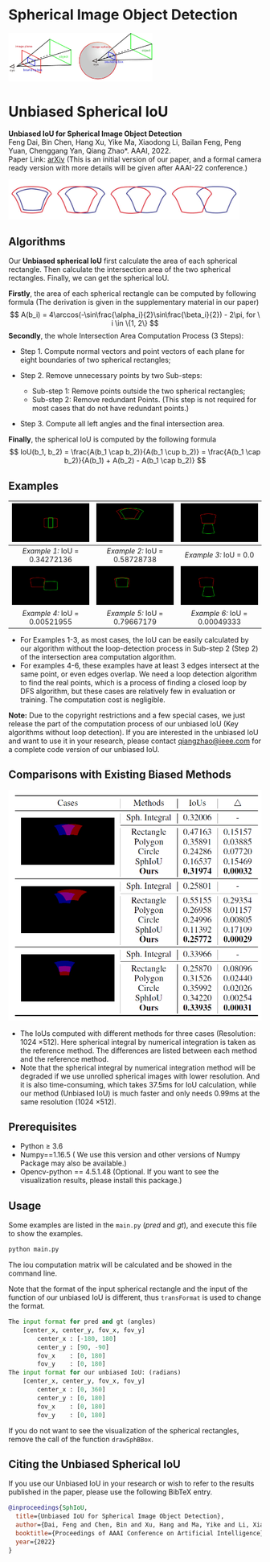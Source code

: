 # Spherical Image Object Detection

<img src="./images/representation.jpg" alt="representation" style="zoom: 28%;" />

# Unbiased Spherical IoU

**Unbiased IoU for Spherical Image Object Detection**<br>
Feng Dai, Bin Chen, Hang Xu, Yike Ma, Xiaodong Li, Bailan Feng, Peng Yuan, Chenggang Yan, Qiang Zhao*. AAAI, 2022. <br>
Paper Link:  [arXiv](https://arxiv.org/abs/2102.09480)  (This is an initial version of our paper, and a formal camera ready version with more details will be given after AAAI-22 conference.)

<img src="./images/intersection.jpg" alt="intersection" style="zoom: 45%;" />

## Algorithms

Our **Unbiased spherical IoU** first calculate the area of each spherical rectangle. Then calculate the intersection area of the two spherical rectangles. Finally, we can get the spherical IoU.

**Firstly**, the area of each spherical rectangle can be computed by following formula (The derivation is given in the supplementary material in our paper)
$$
A(b_i) = 4\arccos(-\sin\frac{\alpha_i}{2}\sin\frac{\beta_i}{2}) - 2\pi, for \ i \in \{1, 2\}
$$
**Secondly**, the whole Intersection Area Computation Process (3 Steps):

- Step 1. Compute normal vectors and point vectors of each plane for eight boundaries of two spherical rectangles;

- Step 2. Remove unnecessary points by two Sub-steps:
  - Sub-step 1: Remove points outside the two spherical rectangles;
  - Sub-step 2: Remove redundant Points. (This step is not required for most cases that do not have redundant points.)

- Step 3. Compute all left angles and the final intersection area.

**Finally**, the spherical IoU is computed by the following formula
$$
IoU(b_1, b_2) = \frac{A(b_1 \cap b_2)}{A(b_1 \cup b_2)} = \frac{A(b_1 \cap b_2)}{A(b_1) + A(b_2) - A(b_1 \cap b_2)}
$$

## Examples

| ![example1](./images/example1.jpg) | ![example2](./images/example2.jpg) | ![example3](./images/example3.jpg) |
| :--------------------------------: | :--------------------------------: | :--------------------------------: |
|   *Example 1:*  IoU = 0.34272136   |   *Example 2:*  IoU = 0.58728738   |      *Example 3:*  IoU = 0.0       |
| ![example4](./images/example4.jpg) | ![example5](./images/example5.jpg) | ![example6](./images/example6.jpg) |
|   *Example 4:*  IoU = 0.00521955   |   *Example 5:*  IoU = 0.79667179   |   *Example 6:*  IoU = 0.00049333   |

* For Examples 1-3, as most cases, the IoU can be easily calculated by our algorithm without the loop-detection process in Sub-step 2 (Step 2) of the intersection area computation algorithm.
* For examples 4-6, these examples have at least 3 edges intersect at the same point, or even edges overlap. We need a loop detection algorithm to find the real points, which is a  process of finding a closed loop by DFS algorithm, but these cases are relatively few in evaluation or training. The computation cost is negligible. 

**Note:**  Due to the copyright restrictions and a few special cases, we just release the part of the computation process of our unbiased IoU (Key algorithms without loop detection). If you are interested in the unbiased IoU and want to use it in your research, please contact qiangzhao@ieee.com  for a complete code version of our unbiased IoU. 

## Comparisons with Existing Biased Methods

<img src="./images/tables.png" alt="tables" style="zoom:60%;" />

* The IoUs computed with different methods for three cases (Resolution: 1024 ×512). Here spherical integral by numerical integration is taken as the reference method. The differences are listed between each method and the reference method.
* Note that the spherical integral by numerical integration method will be degraded if we use unrolled spherical images with lower resolution. And it is also time-consuming, which takes 37.5ms for IoU calculation, while our method (Unbiased IoU) is much faster and only needs 0.99ms at the same resolution (1024 ×512).


## Prerequisites

- Python ≥ 3.6
- Numpy==1.16.5 ( We use this version  and other versions of Numpy Package may also be available.)
- Opencv-python == 4.5.1.48 (Optional. If you want to see the visualization results, please install this package.)

## Usage

Some examples are listed in the `main.py` (*pred* and *gt*), and execute this file to show the examples.

```python
python main.py
```

The iou computation matrix will be calculated and be showed in the command line.

Note that the format of the input spherical rectangle and the input of the function of our unbiased IoU is different, thus `transFormat` is used to change the format.

```python
The input format for pred and gt (angles)
    [center_x, center_y, fov_x, fov_y]
        center_x : [-180, 180]
        center_y : [90, -90]
        fov_x    : [0, 180]
        fov_y    : [0, 180]
The input format for our unbiased IoU: (radians)
	[center_x, center_y, fov_x, fov_y]
        center_x : [0, 360]
        center_y : [0, 180]
        fov_x    : [0, 180]
        fov_y    : [0, 180]
```

If you do not want to see the visualization of the spherical rectangles, remove the call of the function `drawSphBBox`.

<!-- ## Citing Our Work -->

## Citing the Unbiased Spherical IoU

If you use our Unbiased IoU in your research or wish to refer to the results published in the paper, please use the following BibTeX entry.

```BibTeX
@inproceedings{SphIoU,
  title={Unbiased IoU for Spherical Image Object Detection},
  author={Dai, Feng and Chen, Bin and Xu, Hang and Ma, Yike and Li, Xiaodong and Feng, Bailan and Yan, Chenggang and Zhao, Qiang},
  booktitle={Proceedings of AAAI Conference on Artificial Intelligence},
  year={2022}
}
```
